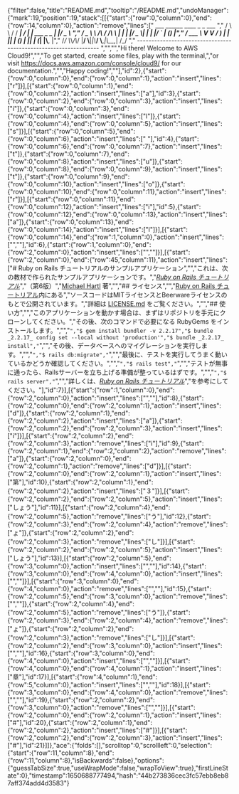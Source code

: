 {"filter":false,"title":"README.md","tooltip":"/README.md","undoManager":{"mark":19,"position":19,"stack":[[{"start":{"row":0,"column":0},"end":{"row":14,"column":0},"action":"remove","lines":["         ___        ______     ____ _                 _  ___  ","        / \\ \\      / / ___|   / ___| | ___  _   _  __| |/ _ \\ ","       / _ \\ \\ /\\ / /\\___ \\  | |   | |/ _ \\| | | |/ _` | (_) |","      / ___ \\ V  V /  ___) | | |___| | (_) | |_| | (_| |\\__, |","     /_/   \\_\\_/\\_/  |____/   \\____|_|\\___/ \\__,_|\\__,_|  /_/ "," ----------------------------------------------------------------- ","","","Hi there! Welcome to AWS Cloud9!","","To get started, create some files, play with the terminal,","or visit https://docs.aws.amazon.com/console/cloud9/ for our documentation.","","Happy coding!",""],"id":2},{"start":{"row":0,"column":0},"end":{"row":0,"column":1},"action":"insert","lines":["r"]}],[{"start":{"row":0,"column":1},"end":{"row":0,"column":2},"action":"insert","lines":["a"],"id":3},{"start":{"row":0,"column":2},"end":{"row":0,"column":3},"action":"insert","lines":["i"]},{"start":{"row":0,"column":3},"end":{"row":0,"column":4},"action":"insert","lines":["l"]},{"start":{"row":0,"column":4},"end":{"row":0,"column":5},"action":"insert","lines":["s"]}],[{"start":{"row":0,"column":5},"end":{"row":0,"column":6},"action":"insert","lines":[" "],"id":4},{"start":{"row":0,"column":6},"end":{"row":0,"column":7},"action":"insert","lines":["t"]},{"start":{"row":0,"column":7},"end":{"row":0,"column":8},"action":"insert","lines":["u"]},{"start":{"row":0,"column":8},"end":{"row":0,"column":9},"action":"insert","lines":["t"]},{"start":{"row":0,"column":9},"end":{"row":0,"column":10},"action":"insert","lines":["o"]},{"start":{"row":0,"column":10},"end":{"row":0,"column":11},"action":"insert","lines":["r"]}],[{"start":{"row":0,"column":11},"end":{"row":0,"column":12},"action":"insert","lines":["i"],"id":5},{"start":{"row":0,"column":12},"end":{"row":0,"column":13},"action":"insert","lines":["a"]},{"start":{"row":0,"column":13},"end":{"row":0,"column":14},"action":"insert","lines":["l"]}],[{"start":{"row":0,"column":14},"end":{"row":1,"column":0},"action":"insert","lines":["",""],"id":6},{"start":{"row":1,"column":0},"end":{"row":2,"column":0},"action":"insert","lines":["",""]}],[{"start":{"row":2,"column":0},"end":{"row":45,"column":11},"action":"insert","lines":["# Ruby on Rails チュートリアルのサンプルアプリケーション","","これは、次の教材で作られたサンプルアプリケーションです。","[*Ruby on Rails チュートリアル*](https://railstutorial.jp/)","（第6版）","[Michael Hartl](https://www.michaelhartl.com/) 著","","## ライセンス","","[Ruby on Rails チュートリアル](https://railstutorial.jp/)内にある","ソースコードはMITライセンスとBeerwareライセンスのもとで公開されています。","詳細は [LICENSE.md](LICENSE.md) をご覧ください。","","## 使い方","","このアプリケーションを動かす場合は、まずはリポジトリを手元にクローンしてください。","その後、次のコマンドで必要になる RubyGems をインストールします。","","```","$ gem install bundler -v 2.2.17","$ bundle _2.2.17_ config set --local without 'production'","$ bundle _2.2.17_ install","```","","その後、データベースへのマイグレーションを実行します。","","```","$ rails db:migrate","```","","最後に、テストを実行してうまく動いているかどうか確認してください。","","```","$ rails test","```","","テストが無事に通ったら、Railsサーバーを立ち上げる準備が整っているはずです。","","```","$ rails server","```","","詳しくは、[*Ruby on Rails チュートリアル*](https://railstutorial.jp/)","を参考にしてください。"],"id":7}],[{"start":{"row":1,"column":0},"end":{"row":2,"column":0},"action":"insert","lines":["",""],"id":8},{"start":{"row":2,"column":0},"end":{"row":2,"column":1},"action":"insert","lines":["d"]},{"start":{"row":2,"column":1},"end":{"row":2,"column":2},"action":"insert","lines":["a"]},{"start":{"row":2,"column":2},"end":{"row":2,"column":3},"action":"insert","lines":["i"]}],[{"start":{"row":2,"column":2},"end":{"row":2,"column":3},"action":"remove","lines":["i"],"id":9},{"start":{"row":2,"column":1},"end":{"row":2,"column":2},"action":"remove","lines":["a"]},{"start":{"row":2,"column":0},"end":{"row":2,"column":1},"action":"remove","lines":["d"]}],[{"start":{"row":2,"column":0},"end":{"row":2,"column":1},"action":"insert","lines":["第"],"id":10},{"start":{"row":2,"column":1},"end":{"row":2,"column":2},"action":"insert","lines":["３"]}],[{"start":{"row":2,"column":2},"end":{"row":2,"column":5},"action":"insert","lines":["しょう"],"id":11}],[{"start":{"row":2,"column":4},"end":{"row":2,"column":5},"action":"remove","lines":["う"],"id":12},{"start":{"row":2,"column":3},"end":{"row":2,"column":4},"action":"remove","lines":["ょ"]},{"start":{"row":2,"column":2},"end":{"row":2,"column":3},"action":"remove","lines":["し"]}],[{"start":{"row":2,"column":2},"end":{"row":2,"column":5},"action":"insert","lines":["しょう"],"id":13}],[{"start":{"row":2,"column":5},"end":{"row":3,"column":0},"action":"insert","lines":["",""],"id":14},{"start":{"row":3,"column":0},"end":{"row":4,"column":0},"action":"insert","lines":["",""]}],[{"start":{"row":3,"column":0},"end":{"row":4,"column":0},"action":"remove","lines":["",""],"id":15},{"start":{"row":2,"column":5},"end":{"row":3,"column":0},"action":"remove","lines":["",""]},{"start":{"row":2,"column":4},"end":{"row":2,"column":5},"action":"remove","lines":["う"]},{"start":{"row":2,"column":3},"end":{"row":2,"column":4},"action":"remove","lines":["ょ"]},{"start":{"row":2,"column":2},"end":{"row":2,"column":3},"action":"remove","lines":["し"]}],[{"start":{"row":2,"column":2},"end":{"row":3,"column":0},"action":"insert","lines":["",""],"id":16},{"start":{"row":3,"column":0},"end":{"row":4,"column":0},"action":"insert","lines":["",""]}],[{"start":{"row":4,"column":0},"end":{"row":4,"column":1},"action":"insert","lines":["章"],"id":17}],[{"start":{"row":4,"column":1},"end":{"row":5,"column":0},"action":"insert","lines":["",""],"id":18}],[{"start":{"row":3,"column":0},"end":{"row":4,"column":0},"action":"remove","lines":["",""],"id":19},{"start":{"row":2,"column":2},"end":{"row":3,"column":0},"action":"remove","lines":["",""]}],[{"start":{"row":2,"column":0},"end":{"row":2,"column":1},"action":"insert","lines":["#"],"id":20},{"start":{"row":2,"column":1},"end":{"row":2,"column":2},"action":"insert","lines":["#"]}],[{"start":{"row":2,"column":2},"end":{"row":2,"column":3},"action":"insert","lines":["#"],"id":21}]]},"ace":{"folds":[],"scrolltop":0,"scrollleft":0,"selection":{"start":{"row":11,"column":8},"end":{"row":11,"column":8},"isBackwards":false},"options":{"guessTabSize":true,"useWrapMode":false,"wrapToView":true},"firstLineState":0},"timestamp":1650688777494,"hash":"44b273836cec3fc57ebb8eb87aff374add4d3583"}